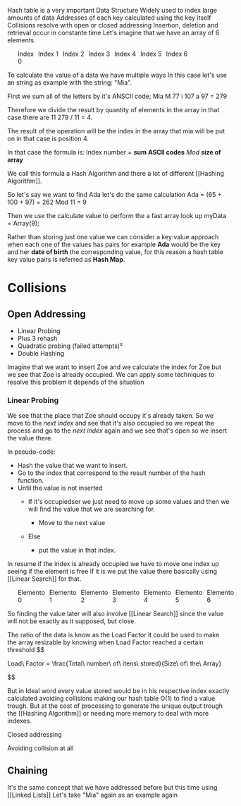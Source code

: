 Hash table is a very important Data Structure Widely used to index large amounts of data
Addresses of each key calculated using the key itself
Collisions resolve with open or closed addressing 
Insertion, deletion and retrieval occur in constante time
Let's imagine that we have an array of 6 elements



<ul style="list-style-type:none; display:flex;">

<li style="margin-right:10px;" >Index<br>0</li>

<li style="margin-right:10px;">Index 1</li>

<li style="margin-right:10px;">Index 2</li>

<li style="margin-right:10px;">Index 3</li>

<li style="margin-right:10px;">Index 4</li>

<li style="margin-right:10px;">Index 5</li>

<li style="margin-right:10px;">Index 6</li>
</ul>

To calculate the value of a data we have multiple ways In this case let's use an string as example with the string: "Mia".

First we sum all of the letters by it's ANSCII code;
Mia M 77 i 107 a 97 = 279 

Therefore we divide the result by quantity of elements in the array in that case there are 11
279 / 11 = 4.

The result of the operation will be the index in the array that mia will be put on in that case is position 4.

In that case the formula is:
Index number = __sum ASCII codes__ *Mod* __size of array__

We call this formula a Hash Algorithm and there a lot of different [[Hashing Algorithm]].

So let's say we want to find Ada let's do the same calculation
Ada = (65 + 100 + 97) = 262 Mod 11 = 9

Then we use the calculate value to perform the a fast array look up
myData = Array(9);

Rather than storing just one value we can consider a key:value approach when each one of the values has pairs for example **Ada** would be the key and her **date of birth** the corresponding value, for this reason a hash table key value pairs is referred as **Hash Map**. 

# Collisions 

## Open Addressing 
- Linear Probing
- Plus 3 rehash
- Quadratic probing (failed attempts)²
- Double Hashing

Imagine that we want to insert Zoe and we calculate the index for Zoe but we see that Zoe is already occupied. We can apply some techniques to resolve this problem it depends of the situation

### Linear Probing

We see that the place that Zoe should occupy it's already taken. So we move to the _next index_ and see that it's also occupied so we repeat the process and go to the _next index_ again and we see that's open so we insert the value there.

In pseudo-code:
- Hash the value that we want to insert.
- Go to the index that correspond to the result number of the hash function.
- Until the value is not inserted
	- If it's occupiedser we just need to move up some values and then we will find the value that we are searching for.

		- Move to the next value
	- Else
		- put the value in that index. 

In resume if the index is already occupied we have to move one index up seeing if the element is free if it is we put the value there basically using [[Linear Search]] for that.

<ul style="list-style-type:none; display:flex;">

<li style="margin-right:10px;" >Elemento 0</li>

<li style="margin-right:10px;">Elemento 1</li>

<li style="margin-right:10px;">Elemento 2</li>

<li style="margin-right:10px;">Elemento 3</li>

<li style="margin-right:10px;">Elemento 4</li>

<li style="margin-right:10px;">Elemento 5</li>

<li style="margin-right:10px;">Elemento 6</li>
</ul>


So finding the value later will also involve [[Linear Search]] since the value will not be exactly as it supposed, but close. 

The ratio of the data is know as the Load Factor it could be used to make the array resizable by knowing when Load Factor reached a certain threshold
$$

Load\ Factor = \frac{Total\ number\ of\ itens\ stored}{Size\ of\ the\ Array}

$$

But in Ideal word every value stored would be in his respective index exactly calculated avoiding collisions making our hash table O(1) to find a value trough. But at the cost of processing to generate the unique output trough the [[Hashing Algorithm]] or needing more memory to deal with more indexes.

Closed addressing

Avoiding collision at all

## Chaining

It's the same concept that we have addressed before but this time using [[Linked Lists]]
Let's take "Mia" again as an example again

